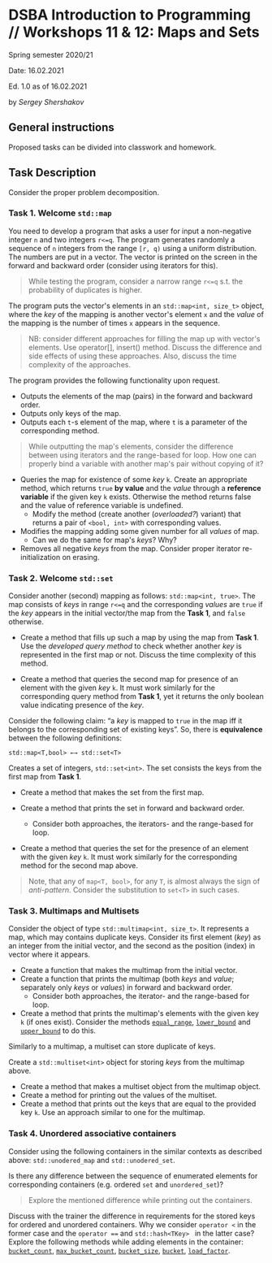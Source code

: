 # DSBA Introduction to Programming // Workshops 11 & 12: Maps and Sets
Spring semester 2020/21

Date: 16.02.2021

Ed. 1.0 as of 16.02.2021

by *Sergey Shershakov*



## General instructions

Proposed tasks can be divided into classwork and homework. 



## Task Description

Consider the proper problem decomposition.

### Task 1. Welcome `std::map`

You need to develop a program that asks a user for input a non-negative integer `n` and two integers `r<=q`. The program generates randomly a sequence of `n` integers from the range `[r, q)` using a uniform distribution. The numbers are put in a vector. The vector is printed on the screen in the forward and backward order (consider using iterators for this).

> While testing the program, consider a narrow range `r<=q` s.t. the probability of duplicates is higher.

The program puts the vector's elements in an `std::map<int, size_t>` object, where the *key* of the mapping is another vector's element `x` and the *value* of the mapping is the number of times `x` appears in the sequence. 

> NB: consider different approaches for filling the map up with vector's elements. Use operator[], insert() method. Discuss the difference and side effects of using these approaches. Also, discuss the time complexity of the approaches.

The program provides the following functionality upon request.

* Outputs the elements of the map (pairs) in the forward and backward order.
* Outputs only keys of the map.
* Outputs each `t`-s element of the map, where `t` is a parameter of the corresponding method.

> While outputting the map's elements, consider the difference between using iterators and the range-based for loop. How one can properly bind a variable with another map's pair without copying of it?

* Queries the map for existence of some *key* `k`. Create an appropriate method, which returns `true` **by value** and the *value* through a **reference variable** if the given key `k` exists. Otherwise the method returns false and the value of reference variable is undefined.
  * Modify the method (create another (*overloaded?*) variant) that returns a pair of `<bool, int>` with corresponding values.
* Modifies the mapping adding some given number for all *values* of map.
  * Can we do the same for map's *keys*? Why?
* Removes all negative *keys* from the map. Consider proper iterator re-initialization on erasing.


### Task 2. Welcome `std::set`

Consider another (second) mapping as follows: `std::map<int, true>`. The map consists of *keys* in range  `r<=q` and the corresponding *values* are `true` if the *key* appears in the initial vector/the map from the **Task 1**, and `false` otherwise.

* Create a method that fills up such a map by using the map from **Task 1**. Use the *developed query method* to check whether another *key* is represented in the first map or not. Discuss the time complexity of this method.

* Create a method that queries the second map for presence of an element with the given *key* `k`. It must work similarly for the corresponding query method from **Task 1**, yet it returns the only boolean value indicating presence of the *key*.

Consider the following claim: “a *key* is mapped to `true` in the map iff it belongs to the corresponding set of existing keys”. So, there is **equivalence** between the following definitions:

```
std::map<T,bool> ←→ std::set<T>
```

Creates a set of integers, `std::set<int>`. The set consists the keys from the first map from **Task 1**.

* Create a method that makes the set from the first map.

* Create a method that prints the set in forward and backward order.
  
  * Consider both approaches, the iterators- and the range-based for loop.
  
* Create a method that queries the set for the presence of an element with the given *key* `k`. It must work similarly for the corresponding method for the second map above.

> Note, that any of `map<T, bool>`, for any `T`, is almost always the sign of *anti-pattern*. Consider the substitution to `set<T>` in such cases.

### Task 3. Multimaps and Multisets

Consider the object of type `std::multimap<int, size_t>`. It represents a map, which may contains duplicate  keys. Consider its first element (*key*) as an integer from the initial vector, and the second as the position (index) in vector where it appears.

* Create a function that makes the multimap from the initial vector.
* Create a function that prints the multimap (both *keys* and *value*; separately only *keys* or *values*) in forward and backward order.
  * Consider both approaches, the iterator- and the range-based for loop.
* Create a method that prints the multimap's elements with the given key `k` (if ones exist). Consider the methods [`equal_range`](https://en.cppreference.com/w/cpp/container/multimap/equal_range), [`lower_bound`](https://en.cppreference.com/w/cpp/container/multimap/lower_bound) and [`upper_bound`](https://en.cppreference.com/w/cpp/container/multimap/upper_bound) to do this.

Similarly to a multimap, a multiset can store duplicate of keys. 

Create a `std::multiset<int>` object for storing *keys* from the multimap above.

* Create a method that makes a multiset object from the multimap object.
* Create a method for printing out the values of the multiset.
* Create a method that prints out the keys that are equal to the provided key `k`. Use an approach similar to one for the multimap.

### Task 4. Unordered associative containers

Consider using the following containers in the similar contexts as described above: `std::unodered_map` and `std::unodered_set`.

Is there any difference between the sequence of enumerated elements for corresponding containers (e.g. ordered `set` and `unordered_set`)? 

> Explore the mentioned difference while printing out the containers. 

Discuss with the trainer the difference in requirements for the stored keys for ordered and unordered containers. Why we consider `operator <` in the former case and the  `operator ==` and `std::hash<TKey> ` in the latter case? Explore the following methods while adding elements in the container: [`bucket_count`](https://en.cppreference.com/w/cpp/container/unordered_map/bucket_count), [`max_bucket_count`](https://en.cppreference.com/w/cpp/container/unordered_map/max_bucket_count), [`bucket_size`](https://en.cppreference.com/w/cpp/container/unordered_map/bucket_size), [`bucket`](https://en.cppreference.com/w/cpp/container/unordered_map/bucket), [`load_factor`](https://en.cppreference.com/w/cpp/container/unordered_map/load_factor).